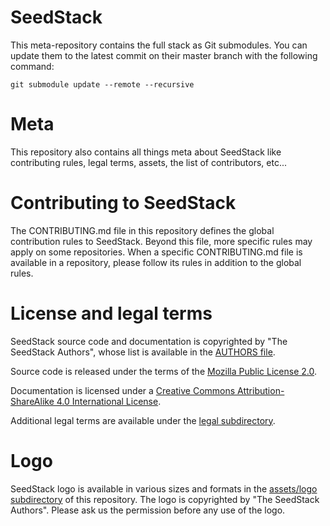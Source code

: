 # SeedStack

This meta-repository contains the full stack as Git submodules. You can update them to the latest commit on their master branch with the following command:

    git submodule update --remote --recursive

# Meta

This repository also contains all things meta about SeedStack like contributing rules, legal terms,
assets, the list of contributors, etc...

# Contributing to SeedStack

The CONTRIBUTING.md file in this repository defines the global contribution rules to SeedStack. Beyond this file,
more specific rules may apply on some repositories. When a specific CONTRIBUTING.md file is available in a 
repository, please follow its rules in addition to the global rules.

# License and legal terms

SeedStack source code and documentation is copyrighted by "The SeedStack Authors", whose list is available in 
the [AUTHORS file](../../tree/master/AUTHORS). 

Source code is released under the terms of the [Mozilla Public License 2.0](https://www.mozilla.org/MPL/2.0/).

Documentation is licensed under a [Creative Commons Attribution-ShareAlike 4.0 International License](http://creativecommons.org/licenses/by-sa/4.0/).

Additional legal terms are available under the [legal subdirectory](../../tree/master/legal).

# Logo

SeedStack logo is available in various sizes and formats in the [assets/logo subdirectory](../../tree/master/assets/logo) of this
repository. The logo is copyrighted by "The SeedStack Authors". Please ask us the permission before any use of the logo.
